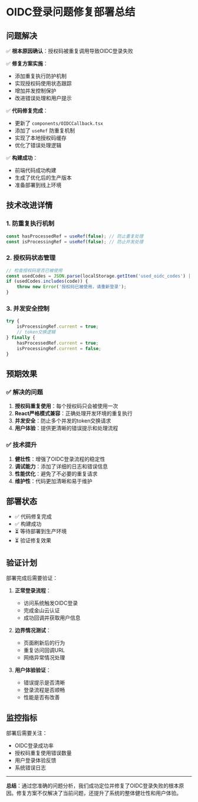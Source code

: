 # OIDC登录问题修复部署总结

## 问题解决

✅ **根本原因确认**：授权码被重复调用导致OIDC登录失败

✅ **修复方案实施**：
- 添加重复执行防护机制
- 实现授权码使用状态跟踪  
- 增加并发控制保护
- 改进错误处理和用户提示

✅ **代码修复完成**：
- 更新了 `components/OIDCCallback.tsx`
- 添加了 `useRef` 防重复机制
- 实现了本地授权码缓存
- 优化了错误处理逻辑

✅ **构建成功**：
- 前端代码成功构建
- 生成了优化后的生产版本
- 准备部署到线上环境

## 技术改进详情

### 1. 防重复执行机制
```typescript
const hasProcessedRef = useRef(false); // 防止重复处理
const isProcessingRef = useRef(false); // 防止并发处理
```

### 2. 授权码状态管理
```typescript
// 检查授权码是否已被使用
const usedCodes = JSON.parse(localStorage.getItem('used_oidc_codes') || '[]');
if (usedCodes.includes(code)) {
    throw new Error('授权码已被使用，请重新登录');
}
```

### 3. 并发安全控制
```typescript
try {
    isProcessingRef.current = true;
    // token交换逻辑
} finally {
    hasProcessedRef.current = true;
    isProcessingRef.current = false;
}
```

## 预期效果

### ✅ 解决的问题
1. **授权码重复使用**：每个授权码只会被使用一次
2. **React严格模式兼容**：正确处理开发环境的重复执行
3. **并发安全**：防止多个并发的token交换请求
4. **用户体验**：提供更清晰的错误提示和处理流程

### ✅ 技术提升
1. **健壮性**：增强了OIDC登录流程的稳定性
2. **调试能力**：添加了详细的日志和错误信息
3. **性能优化**：避免了不必要的重复请求
4. **维护性**：代码更加清晰和易于维护

## 部署状态

- ✅ 代码修复完成
- ✅ 构建成功
- ⏳ 等待部署到生产环境
- ⏳ 验证修复效果

## 验证计划

部署完成后需要验证：

1. **正常登录流程**：
   - 访问系统触发OIDC登录
   - 完成金山云认证
   - 成功回调并获取用户信息

2. **边界情况测试**：
   - 页面刷新后的行为
   - 重复访问回调URL
   - 网络异常情况处理

3. **用户体验验证**：
   - 错误提示是否清晰
   - 登录流程是否顺畅
   - 性能是否有改善

## 监控指标

部署后需要关注：

- OIDC登录成功率
- 授权码重复使用错误数量
- 用户登录体验反馈
- 系统错误日志

---

**总结**：通过您准确的问题分析，我们成功定位并修复了OIDC登录失败的根本原因。修复方案不仅解决了当前问题，还提升了系统的整体健壮性和用户体验。